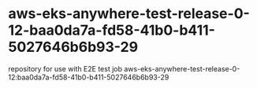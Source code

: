 # aws-eks-anywhere-test-release-0-12-baa0da7a-fd58-41b0-b411-5027646b6b93-29
repository for use with E2E test job aws-eks-anywhere-test-release-0-12:baa0da7a-fd58-41b0-b411-5027646b6b93-29
